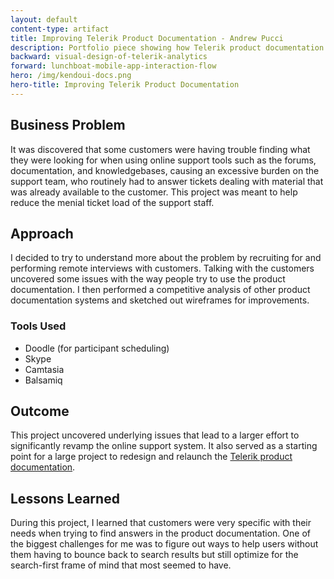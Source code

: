 ```yaml
---
layout: default
content-type: artifact
title: Improving Telerik Product Documentation - Andrew Pucci
description: Portfolio piece showing how Telerik product documentation was improved with interviews.
backward: visual-design-of-telerik-analytics
forward: lunchboat-mobile-app-interaction-flow
hero: /img/kendoui-docs.png
hero-title: Improving Telerik Product Documentation
---
```


## Business Problem
It was discovered that some customers were having trouble finding what they were looking for when using online support tools such as the forums, documentation, and knowledgebases, causing an excessive burden on the support team, who routinely had to answer tickets dealing with material that was already available to the customer. This project was meant to help reduce the menial ticket load of the support staff.

## Approach
I decided to try to understand more about the problem by recruiting for and performing remote interviews with customers. Talking with the customers uncovered some issues with the way people try to use the product documentation. I then performed a competitive analysis of other product documentation systems and sketched out wireframes for improvements.

### Tools Used
* Doodle (for participant scheduling)
* Skype
* Camtasia
* Balsamiq

## Outcome
This project uncovered underlying issues that lead to a larger effort to significantly revamp the online support system. It also served as a starting point for a large project to redesign and relaunch the [Telerik product documentation](http://docs.telerik.com).

## Lessons Learned
During this project, I learned that customers were very specific with their needs when trying to find answers in the product documentation. One of the biggest challenges for me was to figure out ways to help users without them having to bounce back to search results but still optimize for the search-first frame of mind that most seemed to have.